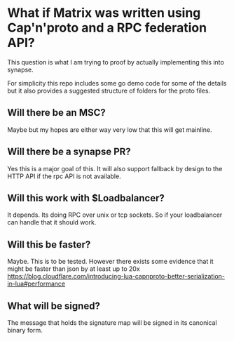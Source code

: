# What if Matrix was written using Cap'n'proto and a RPC federation API?

This question is what I am trying to proof by actually implementing this into synapse.

For simplicity this repo includes some go demo code for some of the details but
it also provides a suggested structure of folders for the proto files.

## Will there be an MSC?

Maybe but my hopes are either way very low that this will get mainline.

## Will there be a synapse PR?

Yes this is a major goal of this. It will also support fallback by design to the HTTP API
if the rpc API is not available.

## Will this work with $Loadbalancer?

It depends. Its doing RPC over unix or tcp sockets. So if your loadbalancer can handle that
it should work.

## Will this be faster?

Maybe. This is to be tested. However there exists some evidence that it might be faster than json
by at least up to 20x <https://blog.cloudflare.com/introducing-lua-capnproto-better-serialization-in-lua#performance>

## What will be signed?

The message that holds the signature map will be signed in its canonical binary form.
